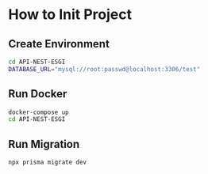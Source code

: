 # How to Init Project

## Create Environment

```bash
cd API-NEST-ESGI
DATABASE_URL="mysql://root:passwd@localhost:3306/test"
```

## Run Docker

```bash
docker-compose up
cd API-NEST-ESGI
```

## Run Migration

```bash
npx prisma migrate dev
```
